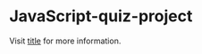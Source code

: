 # JavaScript-quiz-project

Visit [title](https://www.codewithrandom.com/2022/09/28/quiz-app-timer-with-javascript) for more information.